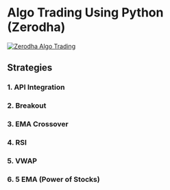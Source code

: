 
# Algo Trading Using Python (Zerodha)

[![Zerodha Algo Trading](https://img.youtube.com/vi/G20BYytYtz4/0.jpg)](https://www.youtube.com/watch?v=G20BYytYtz4&list=PLf6bwte-_HkKSwcASuhhDhiyn0hcHb8vN)

## Strategies

### 1. API Integration
### 2. Breakout 
### 3. EMA Crossover
### 4. RSI
### 5. VWAP
### 6. 5 EMA (Power of Stocks)

